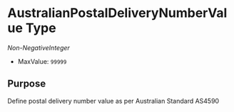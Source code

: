 # AustralianPostalDeliveryNumberValue Type

*Non-NegativeInteger*

- MaxValue: `99999`

## Purpose

Define postal delivery number value as per Australian Standard AS4590
